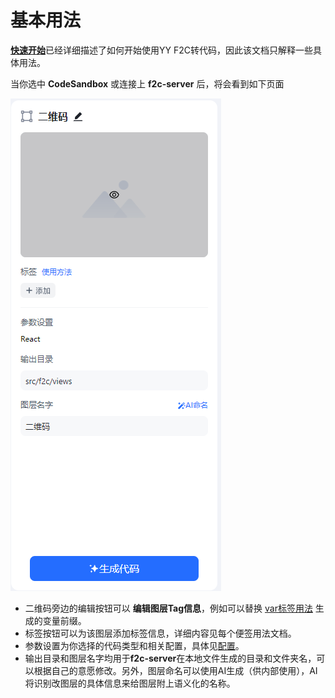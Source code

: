# 基本用法

[**快速开始**](../start/quick-start.mdx)已经详细描述了如何开始使用YY F2C转代码，因此该文档只解释一些具体用法。

当你选中 **CodeSandbox** 或连接上 **f2c-server** 后，将会看到如下页面

![代码面板](./image/code.png)

- 二维码旁边的编辑按钮可以 **编辑图层Tag信息**，例如可以替换 [var标签用法](./tag-var.md) 生成的变量前缀。
- 标签按钮可以为该图层添加标签信息，详细内容见每个便签用法文档。
- 参数设置为你选择的代码类型和相关配置，具体见[配置](./setting.md)。
- 输出目录和图层名字均用于**f2c-server**在本地文件生成的目录和文件夹名，可以根据自己的意愿修改。另外，图层命名可以使用AI生成（供内部使用），AI将识别改图层的具体信息来给图层附上语义化的名称。
